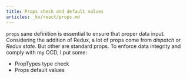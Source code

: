 ```yaml
---
title: Props check and default values
articles: _kx/react/props.md
---
```


`props` sane definition is essential to ensure that proper data input. Considering
the addition of Redux, a lot of props come from _dispatch_ or _Redux state_. But
other are standard props. To enforce data integrity and comply with my OCD, I
put some:

- PropTypes type check
- Props default values
